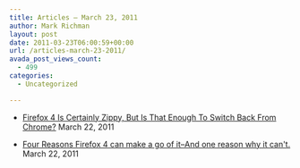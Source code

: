 ```yaml
---
title: Articles – March 23, 2011
author: Mark Richman
layout: post
date: 2011-03-23T06:00:59+00:00
url: /articles-march-23-2011/
avada_post_views_count:
  - 499
categories:
  - Uncategorized

---
```

  * [Firefox 4 Is Certainly Zippy, But Is That Enough To Switch Back From Chrome?][1]
March 22, 2011 

  * [Four Reasons Firefox 4 can make a go of it&#8211;And one reason why it can't.][2]
March 22, 2011 </ul>

 [1]: http://feedproxy.google.com/~r/Techcrunch/~3/7u4eHrGe_EE/
 [2]: http://www.activewin.com/awin/comments.asp?HeadlineIndex=50965